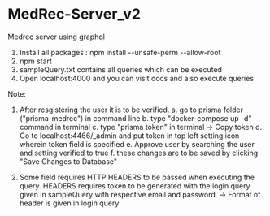 # MedRec-Server_v2
Medrec server using graphql

1. Install all packages : npm install --unsafe-perm --allow-root
2. npm start
3. sampleQuery.txt contains all queries which can be executed
4. Open localhost:4000 and you can visit docs and also execute queries

Note: 
1. After resgistering the user it is to be verified.
    a. go to prisma folder ("prisma-medrec") in command line
    b. type "docker-compose up -d" command in terminal
    c. type "prisma token" in terminal -> Copy token
    d. Go to localhost:4466/_admin and put token in top left setting icon wherein token field is specified
    e. Approve user by searching the user and setting verified to true
    f. these changes are to be saved by clicking "Save Changes to Database" 

2. Some field requires HTTP HEADERS to be passed when executing the query. HEADERS requires token to be generated with the login query given in sampleQuery with respective email and password.
    -> Format of header is given in login query
